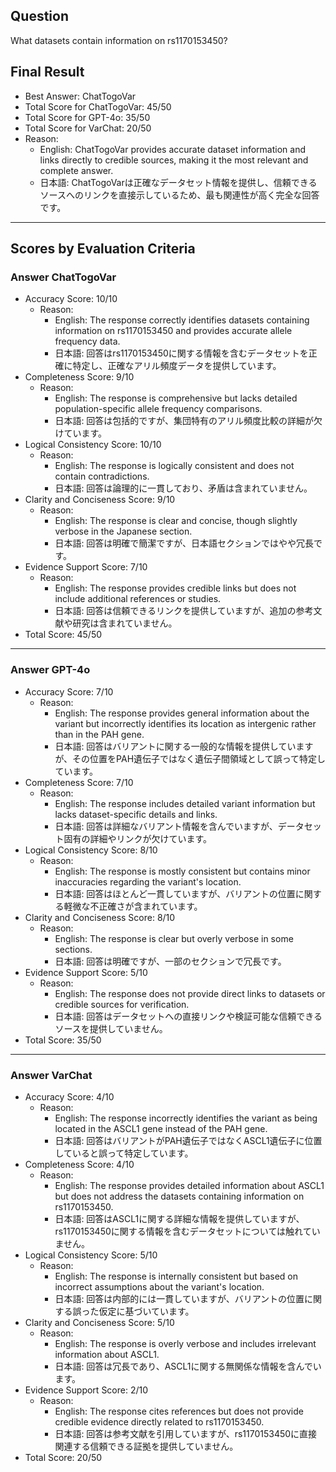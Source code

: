 ## Question

What datasets contain information on rs1170153450?

## Final Result

- Best Answer: ChatTogoVar
- Total Score for ChatTogoVar: 45/50
- Total Score for GPT-4o: 35/50
- Total Score for VarChat: 20/50
- Reason:
  - English: ChatTogoVar provides accurate dataset information and links directly to credible sources, making it the most relevant and complete answer.
  - 日本語: ChatTogoVarは正確なデータセット情報を提供し、信頼できるソースへのリンクを直接示しているため、最も関連性が高く完全な回答です。

---

## Scores by Evaluation Criteria

### Answer ChatTogoVar
- Accuracy Score: 10/10
  - Reason: 
    - English: The response correctly identifies datasets containing information on rs1170153450 and provides accurate allele frequency data.
    - 日本語: 回答はrs1170153450に関する情報を含むデータセットを正確に特定し、正確なアリル頻度データを提供しています。
- Completeness Score: 9/10
  - Reason: 
    - English: The response is comprehensive but lacks detailed population-specific allele frequency comparisons.
    - 日本語: 回答は包括的ですが、集団特有のアリル頻度比較の詳細が欠けています。
- Logical Consistency Score: 10/10
  - Reason: 
    - English: The response is logically consistent and does not contain contradictions.
    - 日本語: 回答は論理的に一貫しており、矛盾は含まれていません。
- Clarity and Conciseness Score: 9/10
  - Reason: 
    - English: The response is clear and concise, though slightly verbose in the Japanese section.
    - 日本語: 回答は明確で簡潔ですが、日本語セクションではやや冗長です。
- Evidence Support Score: 7/10
  - Reason: 
    - English: The response provides credible links but does not include additional references or studies.
    - 日本語: 回答は信頼できるリンクを提供していますが、追加の参考文献や研究は含まれていません。
- Total Score: 45/50

---

### Answer GPT-4o
- Accuracy Score: 7/10
  - Reason: 
    - English: The response provides general information about the variant but incorrectly identifies its location as intergenic rather than in the PAH gene.
    - 日本語: 回答はバリアントに関する一般的な情報を提供していますが、その位置をPAH遺伝子ではなく遺伝子間領域として誤って特定しています。
- Completeness Score: 7/10
  - Reason: 
    - English: The response includes detailed variant information but lacks dataset-specific details and links.
    - 日本語: 回答は詳細なバリアント情報を含んでいますが、データセット固有の詳細やリンクが欠けています。
- Logical Consistency Score: 8/10
  - Reason: 
    - English: The response is mostly consistent but contains minor inaccuracies regarding the variant's location.
    - 日本語: 回答はほとんど一貫していますが、バリアントの位置に関する軽微な不正確さが含まれています。
- Clarity and Conciseness Score: 8/10
  - Reason: 
    - English: The response is clear but overly verbose in some sections.
    - 日本語: 回答は明確ですが、一部のセクションで冗長です。
- Evidence Support Score: 5/10
  - Reason: 
    - English: The response does not provide direct links to datasets or credible sources for verification.
    - 日本語: 回答はデータセットへの直接リンクや検証可能な信頼できるソースを提供していません。
- Total Score: 35/50

---

### Answer VarChat
- Accuracy Score: 4/10
  - Reason: 
    - English: The response incorrectly identifies the variant as being located in the ASCL1 gene instead of the PAH gene.
    - 日本語: 回答はバリアントがPAH遺伝子ではなくASCL1遺伝子に位置していると誤って特定しています。
- Completeness Score: 4/10
  - Reason: 
    - English: The response provides detailed information about ASCL1 but does not address the datasets containing information on rs1170153450.
    - 日本語: 回答はASCL1に関する詳細な情報を提供していますが、rs1170153450に関する情報を含むデータセットについては触れていません。
- Logical Consistency Score: 5/10
  - Reason: 
    - English: The response is internally consistent but based on incorrect assumptions about the variant's location.
    - 日本語: 回答は内部的には一貫していますが、バリアントの位置に関する誤った仮定に基づいています。
- Clarity and Conciseness Score: 5/10
  - Reason: 
    - English: The response is overly verbose and includes irrelevant information about ASCL1.
    - 日本語: 回答は冗長であり、ASCL1に関する無関係な情報を含んでいます。
- Evidence Support Score: 2/10
  - Reason: 
    - English: The response cites references but does not provide credible evidence directly related to rs1170153450.
    - 日本語: 回答は参考文献を引用していますが、rs1170153450に直接関連する信頼できる証拠を提供していません。
- Total Score: 20/50